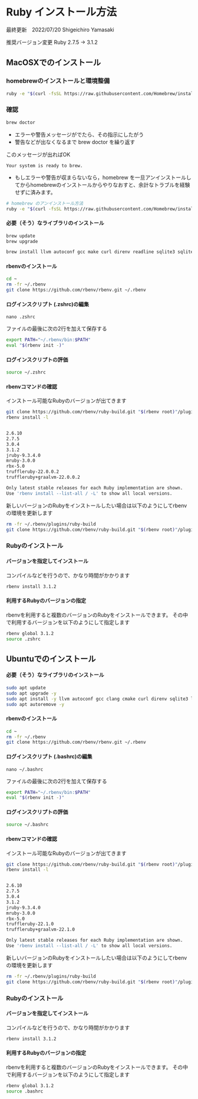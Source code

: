 # Ruby インストール方法

最終更新　2022/07/20 Shigeichiro Yamasaki

推奨バージョン変更
Ruby 2.7.5 -> 3.1.2

## MacOSXでのインストール

### homebrewのインストールと環境整備

```bash
ruby -e "$(curl -fsSL https://raw.githubusercontent.com/Homebrew/install/master/install)"
```

### 確認

```bash
brew doctor
```

* エラーや警告メッセージがでたら、その指示にしたがう
* 警告などが出なくなるまで brew doctor を繰り返す

このメッセージが出ればOK

```
Your system is ready to brew.
```

* もしエラーや警告が収まらないなら，homebrew を一旦アンインストールしてからhomebrewのインストールからやりなおすと、余計なトラブルを経験せずに済みます。

```bash
# homebrew のアンインストール方法
ruby -e "$(curl -fsSL https://raw.githubusercontent.com/Homebrew/install/master/uninstall)"
```

#### 必要（そう）なライブラリのインストール

```bash
brew update
brew upgrade

brew install llvm autoconf gcc make curl direnv readline sqlite3 sqlite-utils libsigsegv leveldb zlib zlib-ng git nodejs node npm m4 wget curl
```

#### rbenvのインストール

```bash
cd ~
rm -fr ~/.rbenv
git clone https://github.com/rbenv/rbenv.git ~/.rbenv
```

#### ログインスクリプト (.zshrc)の編集

`nano .zshrc`

ファイルの最後に次の2行を加えて保存する

```bash
export PATH="~/.rbenv/bin:$PATH"
eval "$(rbenv init -)"
```

#### ログインスクリプトの評価

```bash
source ~/.zshrc
```

#### rbenvコマンドの確認

インストール可能なRubyのバージョンが出てきます

```bash
git clone https://github.com/rbenv/ruby-build.git "$(rbenv root)"/plugins/ruby-build
rbenv install -l


2.6.10
2.7.5
3.0.4
3.1.2
jruby-9.3.4.0
mruby-3.0.0
rbx-5.0
truffleruby-22.0.0.2
truffleruby+graalvm-22.0.0.2

Only latest stable releases for each Ruby implementation are shown.
Use 'rbenv install --list-all / -L' to show all local versions.
```

新しいバージョンのRubyをインストールしたい場合は以下のようにしてrbenvの環境を更新します

```bash
rm -fr ~/.rbenv/plugins/ruby-build
git clone https://github.com/rbenv/ruby-build.git "$(rbenv root)"/plugins/ruby-build
```

### Rubyのインストール

#### バージョンを指定してインストール


コンパイルなどを行うので、かなり時間がかかります

```bash
rbenv install 3.1.2
```

#### 利用するRubyのバージョンの指定

rbenvを利用すると複数のバージョンのRubyをインストールできます。
その中で利用するバージョンを以下のようにして指定します

```bash
rbenv global 3.1.2
source .zshrc 
```

## Ubuntuでのインストール

#### 必要（そう）なライブラリのインストール

```bash
sudo apt update
sudo apt upgrade -y
sudo apt install -y llvm autoconf gcc clang cmake curl direnv sqlite3 libsqlite3-dev git nodejs m4 libssl-dev zlib1g-dev cmdtest build-essential wget imagemagick libreadline-dev
sudo apt autoremove -y
```

#### rbenvのインストール

```bash
cd ~
rm -fr ~/.rbenv
git clone https://github.com/rbenv/rbenv.git ~/.rbenv
```

#### ログインスクリプト (.bashrc)の編集

`nano ~/.bashrc`

ファイルの最後に次の2行を加えて保存する

```bash
export PATH="~/.rbenv/bin:$PATH"
eval "$(rbenv init -)"
```

#### ログインスクリプトの評価

```bash
source ~/.bashrc
```

#### rbenvコマンドの確認

インストール可能なRubyのバージョンが出てきます

```bash
git clone https://github.com/rbenv/ruby-build.git "$(rbenv root)"/plugins/ruby-build
rbenv install -l


2.6.10
2.7.5
3.0.4
3.1.2
jruby-9.3.4.0
mruby-3.0.0
rbx-5.0
truffleruby-22.1.0
truffleruby+graalvm-22.1.0

Only latest stable releases for each Ruby implementation are shown.
Use 'rbenv install --list-all / -L' to show all local versions.
```

新しいバージョンのRubyをインストールしたい場合は以下のようにしてrbenvの環境を更新します

```bash
rm -fr ~/.rbenv/plugins/ruby-build
git clone https://github.com/rbenv/ruby-build.git "$(rbenv root)"/plugins/ruby-build
```

### Rubyのインストール

#### バージョンを指定してインストール

コンパイルなどを行うので、かなり時間がかかります

```bash
rbenv install 3.1.2
```

#### 利用するRubyのバージョンの指定

rbenvを利用すると複数のバージョンのRubyをインストールできます。
その中で利用するバージョンを以下のようにして指定します

```bash
rbenv global 3.1.2
source .bashrc 
```



